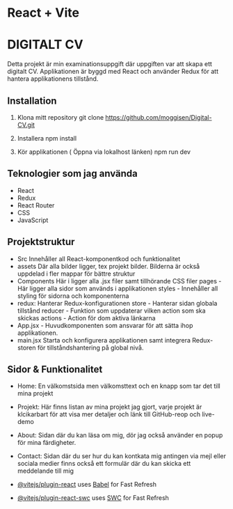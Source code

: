 # React + Vite

# DIGITALT CV

Detta projekt är min examinationsuppgift där uppgiften var att skapa ett digitalt CV. Applikationen är byggd med React och använder Redux för att hantera applikationens tillstånd.

## Installation

1.  Klona mitt repository
    git clone https://github.com/moggisen/Digital-CV.git

2.  Installera
    npm install

3.  Kör applikationen ( Öppna via lokalhost länken)
    npm run dev

## Teknologier som jag använda

- React
- Redux
- React Router
- CSS
- JavaScript

## Projektstruktur

- Src Innehåller all React-komponentkod och funktionalitet
- assets Där alla bilder ligger, tex projekt bilder. Bilderna är också uppdelad i fler mappar för bättre struktur
- Components Här i ligger alla .jsx filer samt tillhörande CSS filer
  pages - Här ligger alla sidor som används i applikationen
  styles - Innehåller all styling för sidorna och komponenterna
- redux: Hanterar Redux-konfigurationen
  store - Hanterar sidan globala tillstånd
  reducer - Funktion som uppdaterar vilken action som ska skickas
  actions - Action för dom aktiva länkarna
- App.jsx -
  Huvudkomponenten som ansvarar för att sätta ihop applikationen.
- main.jsx
  Starta och konfigurera applikationen samt integrera Redux-storen för tillståndshantering på global nivå.

## Sidor & Funktionalitet

- Home: En välkomstsida men välkomsttext och en knapp som tar det till mina projekt

- Projekt: Här finns listan av mina projekt jag gjort, varje projekt är klcikarbart för att visa mer detaljer och länk till GitHub-reop och live-demo

- About: Sidan där du kan läsa om mig, dör jag också använder en popup för mina färdigheter.

- Contact: Sidan där du ser hur du kan kontkata mig antingen via mejl eller sociala medier finns också ett formulär där du kan skicka ett meddelande till mig

- [@vitejs/plugin-react](https://github.com/vitejs/vite-plugin-react/blob/main/packages/plugin-react/README.md) uses [Babel](https://babeljs.io/) for Fast Refresh
- [@vitejs/plugin-react-swc](https://github.com/vitejs/vite-plugin-react-swc) uses [SWC](https://swc.rs/) for Fast Refresh
